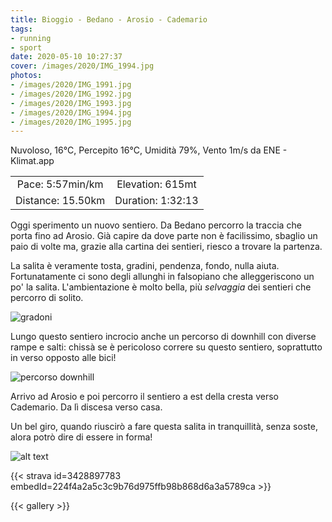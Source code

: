 ```yaml
---
title: Bioggio - Bedano - Arosio - Cademario
tags:
- running
- sport
date: 2020-05-10 10:27:37
cover: /images/2020/IMG_1994.jpg
photos:
- /images/2020/IMG_1991.jpg
- /images/2020/IMG_1992.jpg
- /images/2020/IMG_1993.jpg
- /images/2020/IMG_1994.jpg
- /images/2020/IMG_1995.jpg
---
```


Nuvoloso, 16°C, Percepito 16°C, Umidità 79%, Vento 1m/s da ENE - Klimat.app

| | |
| :-: | :-: |
| Pace: 5:57min/km | Elevation: 615mt |
| Distance: 15.50km | Duration: 1:32:13 |

Oggi sperimento un nuovo sentiero. Da Bedano percorro la traccia che porta fino ad Arosio. Già capire da dove parte non è facilissimo, sbaglio un paio di volte ma, grazie alla cartina dei sentieri, riesco a trovare la partenza.

La salita è veramente tosta, gradini, pendenza, fondo, nulla aiuta. Fortunatamente ci sono degli allunghi in falsopiano che alleggeriscono un po' la salita. L'ambientazione è molto bella, più _selvaggia_ dei sentieri che percorro di solito.

![gradoni](/images/2020/IMG_1991.jpg "gradoni")

Lungo questo sentiero incrocio anche un percorso di downhill con diverse rampe e salti: chissà se è pericoloso correre su questo sentiero, soprattutto in verso opposto alle bici!

![percorso downhill](/images/2020/IMG_1995.jpg "percorso downhill")

Arrivo ad Arosio e poi percorro il sentiero a est della cresta verso Cademario. Da lì discesa verso casa.

Un bel giro, quando riuscirò a fare questa salita in tranquillità, senza soste, alora potrò dire di essere in forma!


![alt text](/images/2020/20200510-activity-map.png "map")


{{< strava id=3428897783 embedId=224f4a2a5c3c9b76d975ffb98b868d6a3a5789ca >}}

{{< gallery >}}
